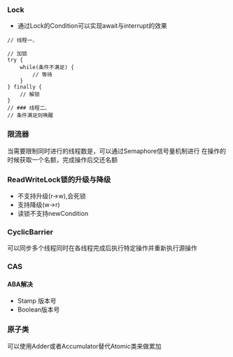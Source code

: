 ### Lock
- 通过Lock的Condition可以实现await与interrupt的效果
```
// 线程一、

// 加锁
try {
    while(条件不满足) {
        // 等待
    }
} finally {
    // 解锁
}
// ### 线程二、 
// 条件满足则唤醒

```
### 限流器
当需要限制同时进行的线程数是，可以通过Semaphore信号量机制进行
在操作的时候获取一个名额，完成操作后交还名额
### ReadWriteLock锁的升级与降级
- 不支持升级(r->w),会死锁
- 支持降级(w->r)
- 读锁不支持newCondition
### CyclicBarrier
可以同步多个线程同时在各线程完成后执行特定操作并重新执行源操作
### CAS
#### ABA解决
- Stamp 版本号
- Boolean版本号
### 原子类
可以使用Adder或者Accumulator替代Atomic类来做累加